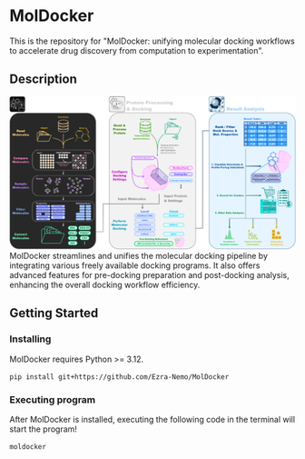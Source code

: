 # MolDocker

This is the repository for "MolDocker: unifying molecular docking workflows to accelerate drug discovery from computation to experimentation".

## Description

![MolDocker Workflow](https://github.com/Ezra-Nemo/MolDocker/blob/main/MolDocker_Workflow.png?raw=true)
MolDocker streamlines and unifies the molecular docking pipeline by integrating various freely available docking programs. It also offers advanced features for pre-docking preparation and post-docking analysis, enhancing the overall docking workflow efficiency.

## Getting Started

### Installing

MolDocker requires Python >= 3.12.
```
pip install git+https://github.com/Ezra-Nemo/MolDocker
```

### Executing program

After MolDocker is installed, executing the following code in the terminal will start the program!
```
moldocker
```